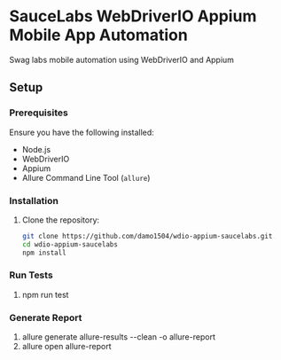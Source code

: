 # SauceLabs WebDriverIO Appium Mobile App Automation
Swag labs mobile automation using WebDriverIO and Appium

## Setup

### Prerequisites

Ensure you have the following installed:
- Node.js
- WebDriverIO
- Appium
- Allure Command Line Tool (`allure`)

### Installation

1. Clone the repository:
   ```bash
   git clone https://github.com/damo1504/wdio-appium-saucelabs.git
   cd wdio-appium-saucelabs
   npm install

### Run Tests
1. npm run test
   
### Generate Report
1. allure generate allure-results --clean -o allure-report
2. allure open allure-report

